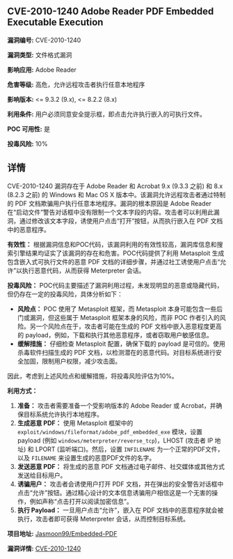 ## CVE-2010-1240 Adobe Reader PDF Embedded Executable Execution

**漏洞编号:** CVE-2010-1240

**漏洞类型:** 文件格式漏洞

**影响应用:** Adobe Reader

**危害等级:** 高危，允许远程攻击者执行任意本地程序

**影响版本:** <= 9.3.2 (9.x), <= 8.2.2 (8.x)

**利用条件:** 用户必须同意安全提示框，即点击允许执行嵌入的可执行文件。

**POC 可用性:** 是

**投毒风险:** 10%

## 详情

CVE-2010-1240 漏洞存在于 Adobe Reader 和 Acrobat 9.x (9.3.3 之前) 和 8.x (8.2.3 之前) 的 Windows 和 Mac OS X 版本中。该漏洞允许远程攻击者通过特制的 PDF 文档欺骗用户执行任意本地程序。漏洞的根本原因是 Adobe Reader 在“启动文件”警告对话框中没有限制一个文本字段的内容。攻击者可以利用此漏洞，通过修改该文本字段，诱使用户点击“打开”按钮，从而执行嵌入在 PDF 文档中的恶意程序。 

**有效性：**
根据漏洞信息和POC代码，该漏洞利用的有效性较高，漏洞库信息和搜索引擎结果均证实了该漏洞的存在和危害。POC代码提供了利用 Metasploit 生成包含嵌入式可执行文件的恶意 PDF 文档的详细步骤，并通过社工诱使用户点击“允许”以执行恶意代码，从而获得 Meterpreter 会话。

**投毒风险：**
POC代码主要描述了漏洞利用过程，未发现明显的恶意或隐藏代码，但仍存在一定的投毒风险，具体分析如下：

*   **风险点：** POC 使用了 Metasploit 框架，而 Metasploit 本身可能包含一些后门或漏洞，但这些属于 Metasploit 框架本身的风险，而非 POC 作者引入的风险。另一个风险点在于，攻击者可能在生成的 PDF 文档中嵌入恶意程度更高的 payload，例如，下载和执行其他恶意程序，或者窃取用户敏感信息。
*   **缓解措施：** 仔细检查 Metasploit 配置，确保下载的 payload 是可信的。使用杀毒软件扫描生成的 PDF 文档，以检测潜在的恶意代码。对目标系统进行安全加固，限制用户权限，减少攻击面。

因此，考虑到上述风险点和缓解措施，将投毒风险评估为10%。

**利用方式：**
1.  **准备：** 攻击者需要准备一个受影响版本的 Adobe Reader 或 Acrobat，并确保目标系统允许执行本地程序。
2.  **生成恶意 PDF：** 使用 Metasploit 框架中的 `exploit/windows/fileformat/adobe_pdf_embedded_exe` 模块，设置 payload (例如 `windows/meterpreter/reverse_tcp`)，LHOST (攻击者 IP 地址) 和 LPORT (监听端口)。然后，设置 `INFILENAME` 为一个正常的PDF文件，以及 `FILENAME` 来设置生成的恶意PDF文件的名字。
3.  **发送恶意 PDF：** 将生成的恶意 PDF 文档通过电子邮件、社交媒体或其他方式发送给目标用户。
4.  **诱骗用户：**  攻击者会诱使用户打开 PDF 文档，并在弹出的安全警告对话框中点击“允许”按钮。通过精心设计的文本信息诱骗用户相信这是一个无害的操作，例如声称“点击打开以阅读加密信息”。
5.  **执行 Payload：**  一旦用户点击“允许”，嵌入在 PDF 文档中的恶意程序就会被执行，攻击者即可获得 Meterpreter 会话，从而控制目标系统。


**项目地址:** [Jasmoon99/Embedded-PDF](https://github.com/Jasmoon99/Embedded-PDF)

**漏洞详情:** [CVE-2010-1240](https://nvd.nist.gov/vuln/detail/CVE-2010-1240)